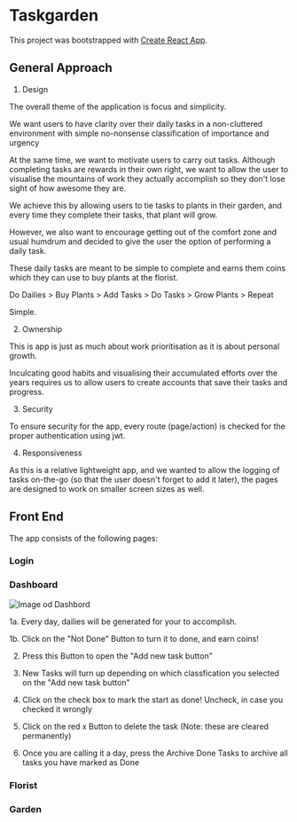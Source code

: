 # Taskgarden

This project was bootstrapped with [Create React App](https://github.com/facebook/create-react-app).

## General Approach

1. Design

The overall theme of the application is focus and simplicity. 

We want users to have clarity over their daily tasks in a non-cluttered environment with simple no-nonsense classification of importance and urgency

At the same time, we want to motivate users to carry out tasks. Although completing tasks are rewards in their own right, we want to allow the user to visualise the mountains of work they actually accomplish so they don't lose sight of how awesome they are.

We achieve this by allowing users to tie tasks to plants in their garden, and every time they complete their tasks, that plant will grow.

However, we also want to encourage getting out of the comfort zone and usual humdrum and decided to give the user the option of performing a daily task. 

These daily tasks are meant to be simple to complete and earns them coins which they can use to buy plants at the florist.

Do Dailies > Buy Plants > Add Tasks > Do Tasks > Grow Plants > Repeat

Simple.

2. Ownership

This is app is just as much about work prioritisation as it is about personal growth. 

Inculcating good habits and visualising their accumulated efforts over the years requires us to allow users to create accounts that save their tasks and progress.

3. Security

To ensure security for the app, every route (page/action) is checked for the proper authentication using jwt.

4. Responsiveness

As this is a relative lightweight app, and we wanted to allow the logging of tasks on-the-go (so that the user doesn't forget to add it later), the pages are designed to work on smaller screen sizes as well.

## Front End

The app consists of the following pages:

### Login


### Dashboard

![Image od Dashbord](https://git.generalassemb.ly/zhiyang/taskgarden-front/blob/master/src/assets/img/dashboard-w-instructions.png)

1a. Every day, dailies will be generated for your to accomplish. 

1b. Click on the "Not Done" Button to turn it to done, and earn coins!

2. Press this Button to open the "Add new task button"

3. New Tasks will turn up depending on which classfication you selected on the "Add new task button"

4. Click on the check box to mark the start as done! Uncheck, in case you checked it wrongly

5. Click on the red x Button to delete the task (Note: these are cleared permanently)

6. Once you are calling it a day, press the Archive Done Tasks to archive all tasks you have marked as Done


### Florist


### Garden


